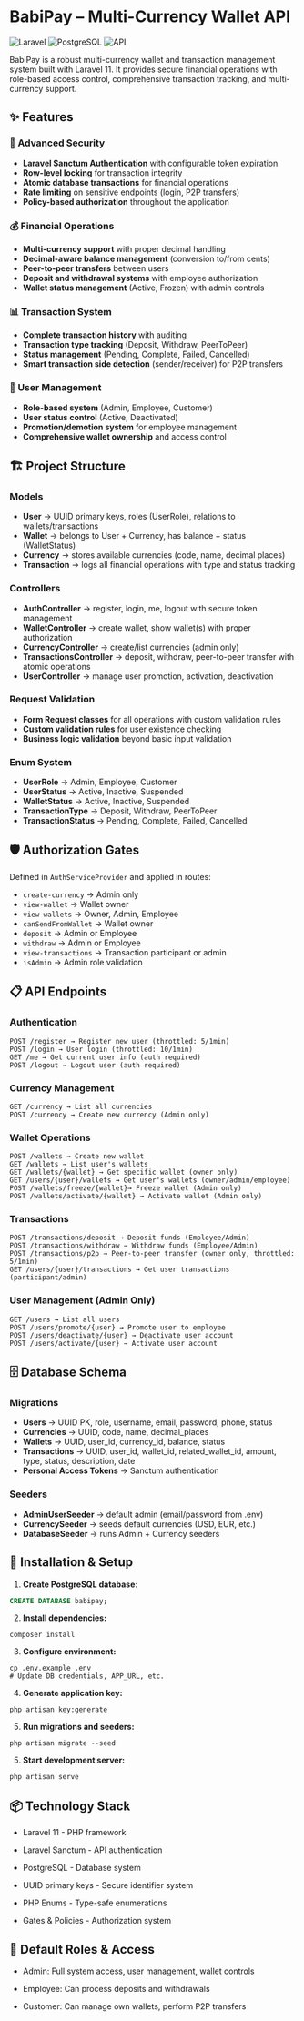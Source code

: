 # BabiPay – Multi-Currency Wallet API

![Laravel](https://img.shields.io/badge/Laravel-11-FF2D20?style=for-the-badge&logo=laravel) ![PostgreSQL](https://img.shields.io/badge/PostgreSQL-16-4169E1?style=for-the-badge&logo=postgresql) ![API](https://img.shields.io/badge/API-RESTful-green?style=for-the-badge)

BabiPay is a robust multi-currency wallet and transaction management system built with Laravel 11. It provides secure financial operations with role-based access control, comprehensive transaction tracking, and multi-currency support.

## ✨ Features

### 🔐 Advanced Security

-   **Laravel Sanctum Authentication** with configurable token expiration
-   **Row-level locking** for transaction integrity
-   **Atomic database transactions** for financial operations
-   **Rate limiting** on sensitive endpoints (login, P2P transfers)
-   **Policy-based authorization** throughout the application

### 💰 Financial Operations

-   **Multi-currency support** with proper decimal handling
-   **Decimal-aware balance management** (conversion to/from cents)
-   **Peer-to-peer transfers** between users
-   **Deposit and withdrawal systems** with employee authorization
-   **Wallet status management** (Active, Frozen) with admin controls

### 📊 Transaction System

-   **Complete transaction history** with auditing
-   **Transaction type tracking** (Deposit, Withdraw, PeerToPeer)
-   **Status management** (Pending, Complete, Failed, Cancelled)
-   **Smart transaction side detection** (sender/receiver) for P2P transfers

### 👥 User Management

-   **Role-based system** (Admin, Employee, Customer)
-   **User status control** (Active, Deactivated)
-   **Promotion/demotion system** for employee management
-   **Comprehensive wallet ownership** and access control

## 🏗️ Project Structure

### Models

-   **User** → UUID primary keys, roles (UserRole), relations to wallets/transactions
-   **Wallet** → belongs to User + Currency, has balance + status (WalletStatus)
-   **Currency** → stores available currencies (code, name, decimal places)
-   **Transaction** → logs all financial operations with type and status tracking

### Controllers

-   **AuthController** → register, login, me, logout with secure token management
-   **WalletController** → create wallet, show wallet(s) with proper authorization
-   **CurrencyController** → create/list currencies (admin only)
-   **TransactionsController** → deposit, withdraw, peer-to-peer transfer with atomic operations
-   **UserController** → manage user promotion, activation, deactivation

### Request Validation

-   **Form Request classes** for all operations with custom validation rules
-   **Custom validation rules** for user existence checking
-   **Business logic validation** beyond basic input validation

### Enum System

-   **UserRole** → Admin, Employee, Customer
-   **UserStatus** → Active, Inactive, Suspended
-   **WalletStatus** → Active, Inactive, Suspended
-   **TransactionType** → Deposit, Withdraw, PeerToPeer
-   **TransactionStatus** → Pending, Complete, Failed, Cancelled

## 🛡️ Authorization Gates

Defined in `AuthServiceProvider` and applied in routes:

-   `create-currency` → Admin only
-   `view-wallet` → Wallet owner
-   `view-wallets` → Owner, Admin, Employee
-   `canSendFromWallet` → Wallet owner
-   `deposit` → Admin or Employee
-   `withdraw` → Admin or Employee
-   `view-transactions` → Transaction participant or admin
-   `isAdmin` → Admin role validation

## 📋 API Endpoints

### Authentication

```ma
POST /register → Register new user (throttled: 5/1min)
POST /login → User login (throttled: 10/1min)
GET /me → Get current user info (auth required)
POST /logout → Logout user (auth required)
```

### Currency Management

```ma
GET /currency → List all currencies
POST /currency → Create new currency (Admin only)
```

### Wallet Operations

```ma
POST /wallets → Create new wallet
GET /wallets → List user's wallets
GET /wallets/{wallet} → Get specific wallet (owner only)
GET /users/{user}/wallets → Get user's wallets (owner/admin/employee)
POST /wallets/freeze/{wallet}→ Freeze wallet (Admin only)
POST /wallets/activate/{wallet} → Activate wallet (Admin only)
```

### Transactions

```ma
POST /transactions/deposit → Deposit funds (Employee/Admin)
POST /transactions/withdraw → Withdraw funds (Employee/Admin)
POST /transactions/p2p → Peer-to-peer transfer (owner only, throttled: 5/1min)
GET /users/{user}/transactions → Get user transactions (participant/admin)
```

### User Management (Admin Only)

```ma
GET /users → List all users
POST /users/promote/{user} → Promote user to employee
POST /users/deactivate/{user} → Deactivate user account
POST /users/activate/{user} → Activate user account
```

## 🗄️ Database Schema

### Migrations

-   **Users** → UUID PK, role, username, email, password, phone, status
-   **Currencies** → UUID, code, name, decimal_places
-   **Wallets** → UUID, user_id, currency_id, balance, status
-   **Transactions** → UUID, user_id, wallet_id, related_wallet_id, amount, type, status, description, date
-   **Personal Access Tokens** → Sanctum authentication

### Seeders

-   **AdminUserSeeder** → default admin (email/password from .env)
-   **CurrencySeeder** → seeds default currencies (USD, EUR, etc.)
-   **DatabaseSeeder** → runs Admin + Currency seeders

## 🚀 Installation & Setup

1. **Create PostgreSQL database**:

```sql
CREATE DATABASE babipay;
```

2. **Install dependencies:**

```ma
composer install
```

3. **Configure environment:**

```ma
cp .env.example .env
# Update DB credentials, APP_URL, etc.
```

4. **Generate application key:**

```ma
php artisan key:generate
```

5. **Run migrations and seeders:**

```ma
php artisan migrate --seed
```

5. **Start development server:**

```ma
php artisan serve
```

## 📦 Technology Stack

-   Laravel 11 - PHP framework

-   Laravel Sanctum - API authentication

-   PostgreSQL - Database system

-   UUID primary keys - Secure identifier system

-   PHP Enums - Type-safe enumerations

-   Gates & Policies - Authorization system

## 👥 Default Roles & Access

-   Admin: Full system access, user management, wallet controls

-   Employee: Can process deposits and withdrawals

-   Customer: Can manage own wallets, perform P2P transfers
